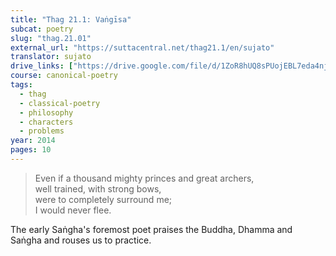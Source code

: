 ```yaml
---
title: "Thag 21.1: Vaṅgīsa"
subcat: poetry
slug: "thag.21.01"
external_url: "https://suttacentral.net/thag21.1/en/sujato"
translator: sujato
drive_links: ["https://drive.google.com/file/d/1ZoR8hUQ8sPUojEBL7eda4njQkk7X-xDo/view?usp=drivesdk"]
course: canonical-poetry
tags:
  - thag
  - classical-poetry
  - philosophy
  - characters
  - problems
year: 2014
pages: 10
---
```


> Even if a thousand mighty princes and great archers,  
well trained, with strong bows,  
were to completely surround me;  
I would never flee.

The early Saṅgha's foremost poet praises the Buddha, Dhamma and Saṅgha and rouses us to practice.
